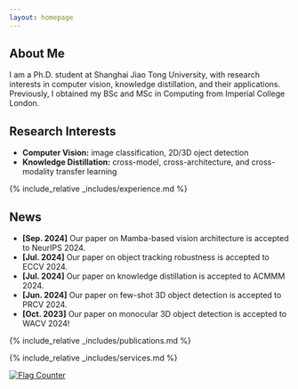 ```yaml
---
layout: homepage
---
```


## About Me

I am a Ph.D. student at Shanghai Jiao Tong University, with research interests in computer vision, knowledge distillation, and their applications. Previously, I obtained my BSc and MSc in Computing from Imperial College London. 

## Research Interests

- **Computer Vision:** image classification, 2D/3D oject detection
- **Knowledge Distillation:** cross-model, cross-architecture, and cross-modality transfer learning

{% include_relative _includes/experience.md %}

## News

- **[Sep. 2024]** Our paper on Mamba-based vision architecture is accepted to NeurIPS 2024.
- **[Jul. 2024]** Our paper on object tracking robustness is accepted to ECCV 2024.
- **[Jul. 2024]** Our paper on knowledge distillation is accepted to ACMMM 2024.
- **[Jun. 2024]** Our paper on few-shot 3D object detection is accepted to PRCV 2024.
- **[Oct. 2023]** Our paper on monocular 3D object detection is accepted to WACV 2024!

{% include_relative _includes/publications.md %}

{% include_relative _includes/services.md %}

<div style="margin-bottom: 4px;"></div>

<a href="https://info.flagcounter.com/UYD8"><img src="https://s05.flagcounter.com/count2/UYD8/bg_FFFFFF/txt_000000/border_CCCCCC/columns_8/maxflags_48/viewers_0/labels_1/pageviews_1/flags_0/percent_0/" alt="Flag Counter" border="0"></a>
